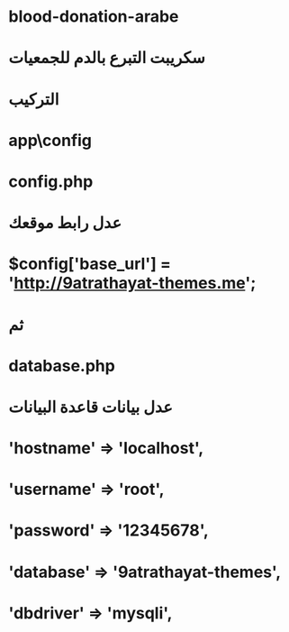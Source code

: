 # blood-donation-arabe
# سكريبت التبرع بالدم للجمعيات 
# التركيب
# app\config
# config.php
# عدل رابط موقعك
# $config['base_url'] = 'http://9atrathayat-themes.me';
# ثم
# database.php
# عدل بيانات قاعدة البيانات
# 	'hostname' => 'localhost',
# 	'username' => 'root',
# 	'password' => '12345678',
# 	'database' => '9atrathayat-themes',
# 	'dbdriver' => 'mysqli',
